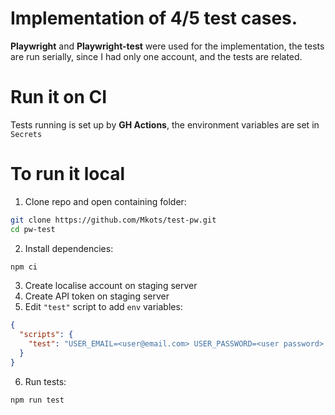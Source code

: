 # Implementation of 4/5 test cases.

**Playwright** and **Playwright-test** were used for the implementation, the tests are run serially, since I had only one account, and the tests are related.

# Run it on CI
Tests running is set up by **GH Actions**, the environment variables are set in `Secrets`

# To run it local
1. Clone repo and open containing folder:
```bash 
git clone https://github.com/Mkots/test-pw.git
cd pw-test
```

2. Install dependencies:
```bash
npm ci 
```

3. Create localise account on staging server
4. Create API token on staging server
5. Edit `"test"` script to add `env` variables:
```json
{
  "scripts": {
    "test": "USER_EMAIL=<user@email.com> USER_PASSWORD=<user password> API_TOKEN=<user API token> playwright test"
  }
}
```
6. Run tests:
```bash
npm run test 
```
